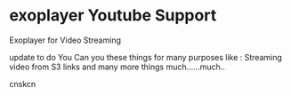 # exoplayer Youtube Support

Exoplayer for Video Streaming

update to do
You Can you these things for many purposes like : Streaming video from S3 links and many more things much......much..



cnskcn
